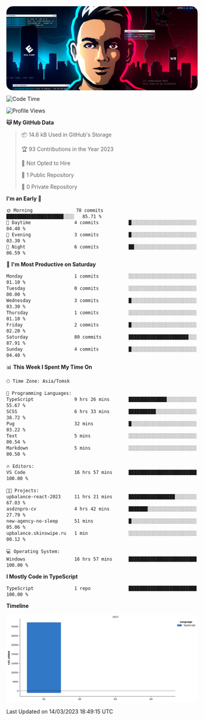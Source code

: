 <img align="center" src="https://github.com/asdzn/asdzn/blob/main/img/cover.png" alt="cover" />

<!--START_SECTION:waka-->
![Code Time](http://img.shields.io/badge/Code%20Time-28%20hrs%2037%20mins-blue)

![Profile Views](http://img.shields.io/badge/Profile%20Views-334-blue)

**🐱 My GitHub Data** 

> 📦 14.6 kB Used in GitHub's Storage 
 > 
> 🏆 93 Contributions in the Year 2023
 > 
> 🚫 Not Opted to Hire
 > 
> 📜 1 Public Repository 
 > 
> 🔑 0 Private Repository 
 > 
**I'm an Early 🐤** 

```text
🌞 Morning                78 commits          █████████████████████░░░░   85.71 % 
🌆 Daytime                4 commits           █░░░░░░░░░░░░░░░░░░░░░░░░   04.40 % 
🌃 Evening                3 commits           █░░░░░░░░░░░░░░░░░░░░░░░░   03.30 % 
🌙 Night                  6 commits           ██░░░░░░░░░░░░░░░░░░░░░░░   06.59 % 
```
📅 **I'm Most Productive on Saturday** 

```text
Monday                   1 commits           ░░░░░░░░░░░░░░░░░░░░░░░░░   01.10 % 
Tuesday                  0 commits           ░░░░░░░░░░░░░░░░░░░░░░░░░   00.00 % 
Wednesday                3 commits           █░░░░░░░░░░░░░░░░░░░░░░░░   03.30 % 
Thursday                 1 commits           ░░░░░░░░░░░░░░░░░░░░░░░░░   01.10 % 
Friday                   2 commits           █░░░░░░░░░░░░░░░░░░░░░░░░   02.20 % 
Saturday                 80 commits          ██████████████████████░░░   87.91 % 
Sunday                   4 commits           █░░░░░░░░░░░░░░░░░░░░░░░░   04.40 % 
```


📊 **This Week I Spent My Time On** 

```text
🕑︎ Time Zone: Asia/Tomsk

💬 Programming Languages: 
TypeScript               9 hrs 26 mins       ██████████████░░░░░░░░░░░   55.67 % 
SCSS                     6 hrs 33 mins       ██████████░░░░░░░░░░░░░░░   38.72 % 
Pug                      32 mins             █░░░░░░░░░░░░░░░░░░░░░░░░   03.22 % 
Text                     5 mins              ░░░░░░░░░░░░░░░░░░░░░░░░░   00.54 % 
Markdown                 5 mins              ░░░░░░░░░░░░░░░░░░░░░░░░░   00.50 % 

🔥 Editors: 
VS Code                  16 hrs 57 mins      █████████████████████████   100.00 % 

🐱‍💻 Projects: 
upbalance-react-2023     11 hrs 21 mins      █████████████████░░░░░░░░   67.03 % 
asdznpro-cv              4 hrs 42 mins       ███████░░░░░░░░░░░░░░░░░░   27.79 % 
new-agency-no-sleep      51 mins             █░░░░░░░░░░░░░░░░░░░░░░░░   05.06 % 
upbalance.skinswipe.ru   1 min               ░░░░░░░░░░░░░░░░░░░░░░░░░   00.12 % 

💻 Operating System: 
Windows                  16 hrs 57 mins      █████████████████████████   100.00 % 
```

**I Mostly Code in TypeScript** 

```text
TypeScript               1 repo              █████████████████████████   100.00 % 
```



**Timeline**

![Lines of Code chart](https://raw.githubusercontent.com/asdzn/asdzn/main/assets/bar_graph.png)


 Last Updated on 14/03/2023 18:49:15 UTC
<!--END_SECTION:waka-->





<!-- <h1 align="center">Hi there, I'm <a href="https://asdzn.pro/" target="_blank">Andrew</a> 
<img src="https://github.com/blackcater/blackcater/raw/main/images/Hi.gif" height="32"/></h1>

### Connect with me:
<p align="left">
	<a href="https://vk.com/asdznpro" target="_blank"><img align="center" src="https://github.com/asdzn/asdzn/blob/main/img/icons/vk.svg" alt="VK" height="40" width="40" /></a>
	<a href="mailto:hi@asdzn.pro" target="_blank"><img align="center" src="https://github.com/asdzn/asdzn/blob/main/img/icons/vk-mail.svg" alt="VK Mail" height="40" width="40" /></a>
	<a href="https://t.me/asdznpro" target="_blank"><img align="center" src="https://github.com/asdzn/asdzn/blob/main/img/icons/telegram.svg" alt="Telegram" height="40" width="40" /></a>
</p>

### Tools:
<p align="left">
	<a href="https://www.adobe.com/ru/products/photoshop.html" target="_blank"><img align="center" src="https://github.com/asdzn/asdzn/blob/main/img/icons/photoshop.svg" alt="Photoshop" height="40" width="40" /></a>
	<a href="https://www.adobe.com/ru/products/illustrator.html" target="_blank"><img align="center" src="https://github.com/asdzn/asdzn/blob/main/img/icons/illustrator.svg" alt="Illustrator" height="40" width="40" /></a>
	<a href="https://www.figma.com/" target="_blank"><img align="center" src="https://github.com/asdzn/asdzn/blob/main/img/icons/figma.svg" alt="Figma" height="40" width="40" /></a>
	<a href="https://code.visualstudio.com/" target="_blank"><img align="center" src="https://github.com/asdzn/asdzn/blob/main/img/icons/vs-code.svg" alt="VS Code" height="40" width="40" /></a>
	<a href="https://git-scm.com/" target="_blank"><img align="center" src="https://github.com/asdzn/asdzn/blob/main/img/icons/git.svg" alt="Git" height="40" width="40" /></a>
	<a href="https://reactjs.org/" target="_blank"><img align="center" src="https://github.com/asdzn/asdzn/blob/main/img/icons/react.svg" alt="React" height="40" width="40" /></a>
</p>

### Languages:
<p align="left">
	<a href="https://www.javascript.com/" target="_blank"><img align="center" src="https://github.com/asdzn/asdzn/blob/main/img/icons/js.svg" alt="JavaScript" height="40" width="40" /></a>
	<a href="https://www.typescriptlang.org/" target="_blank"><img align="center" src="https://github.com/asdzn/asdzn/blob/main/img/icons/ts.svg" alt="TypeScript" height="40" width="40" /></a>
</p> -->
